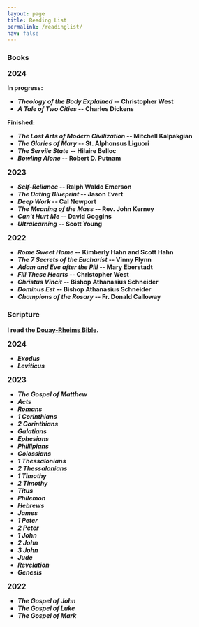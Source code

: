 ```yaml
---
layout: page
title: Reading List
permalink: /readinglist/
nav: false
---
```


### Books

<b><big>2024</big><b>

<b>In progress:<b>

- *Theology of the Body Explained* -- Christopher West
- *A Tale of Two Cities* -- Charles Dickens

<b>Finished:<b>

- *The Lost Arts of Modern Civilization* -- Mitchell Kalpakgian
- *The Glories of Mary* -- St. Alphonsus Liguori
- *The Servile State* -- Hilaire Belloc
- *Bowling Alone* -- Robert D. Putnam

<b><big>2023</big><b>

- *Self-Reliance* -- Ralph Waldo Emerson
- *The Dating Blueprint* -- Jason Evert
- *Deep Work* -- Cal Newport
- *The Meaning of the Mass* -- Rev. John Kerney
- *Can't Hurt Me* -- David Goggins
- *Ultralearning* -- Scott Young 

<b><big>2022</big><b>

- *Rome Sweet Home* -- Kimberly Hahn and Scott Hahn
- *The 7 Secrets of the Eucharist* -- Vinny Flynn
- *Adam and Eve after the Pill* -- Mary Eberstadt
- *Fill These Hearts* -- Christopher West
- *Christus Vincit* -- Bishop Athanasius Schneider
- *Dominus Est* -- Bishop Athanasius Schneider
- *Champions of the Rosary* -- Fr. Donald Calloway

### Scripture

I read the [Douay-Rheims Bible](https://tanbooks.com/products/books/douay-rheims-bible-paperbound/).

<b><big>2024</big><b>

- *Exodus*
- *Leviticus*

<b><big>2023</big><b>

- *The Gospel of Matthew*
- *Acts*
- *Romans*
- *1 Corinthians*
- *2 Corinthians*
- *Galatians*
- *Ephesians*
- *Phillipians*
- *Colossians*
- *1 Thessalonians*
- *2 Thessalonians*
- *1 Timothy*
- *2 Timothy*
- *Titus*
- *Philemon*
- *Hebrews*
- *James*
- *1 Peter*
- *2 Peter*
- *1 John*
- *2 John*
- *3 John*
- *Jude*
- *Revelation*
- *Genesis*

<b><big>2022</big><b>

- *The Gospel of John*
- *The Gospel of Luke*
- *The Gospel of Mark*